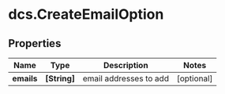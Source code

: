 # dcs.CreateEmailOption

## Properties
Name | Type | Description | Notes
------------ | ------------- | ------------- | -------------
**emails** | **[String]** | email addresses to add | [optional] 
